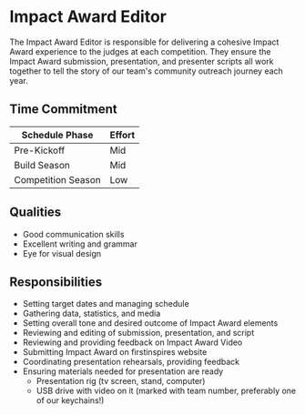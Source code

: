 # Impact Award Editor

The Impact Award Editor is responsible for delivering a cohesive Impact Award experience to the judges at each competition.
They ensure the Impact Award submission, presentation, and presenter scripts all work together to tell the story of our
team's community outreach journey each year.

## Time Commitment

| Schedule Phase     | Effort   |
|--------------------|----------|
| Pre-Kickoff        | Mid      |
| Build Season       | Mid      |
| Competition Season | Low      |

## Qualities
 - Good communication skills
 - Excellent writing and grammar
 - Eye for visual design

## Responsibilities
 - Setting target dates and managing schedule
 - Gathering data, statistics, and media
 - Setting overall tone and desired outcome of Impact Award elements
 - Reviewing and editing of submission, presentation, and script
 - Reviewing and providing feedback on Impact Award Video
 - Submitting Impact Award on firstinspires website
 - Coordinating presentation rehearsals, providing feedback
 - Ensuring materials needed for presentation are ready
    - Presentation rig (tv screen, stand, computer)
    - USB drive with video on it (marked with team number, preferably one of our keychains!)
